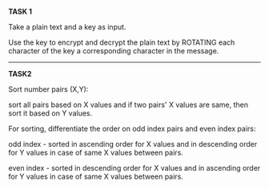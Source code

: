 **TASK 1**


Take a plain text and a key as input.

Use the key to encrypt and decrypt the plain text by ROTATING each character of the key a corresponding character in the message.

---

**TASK2**


Sort number pairs (X,Y):

sort all pairs based on X values and if two pairs' X values are same, then sort it based on Y values.

For sorting, differentiate the order on odd index pairs and even index pairs: 

odd index - sorted in ascending order for X values and in descending order for Y values in case of same X values between pairs.

even index - sorted in descending order for X values and in ascending order for Y values in case of same X values between pairs.
